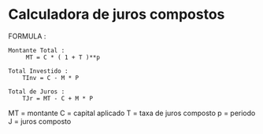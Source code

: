 # Calculadora de juros compostos

FORMULA :

    Montante Total :
         MT = C * ( 1 + T )**p
    
    Total Investido :
        TInv = C - M * P
    
    Total de Juros :
        TJr = MT - C + M * P

MT = montante
C = capital aplicado
T = taxa de juros composto
p = periodo
J = juros composto



